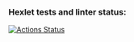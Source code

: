 ### Hexlet tests and linter status:
[![Actions Status](https://github.com/DolArt/frontend-project-lvl2/workflows/hexlet-check/badge.svg)](https://github.com/DolArt/frontend-project-lvl2/actions)